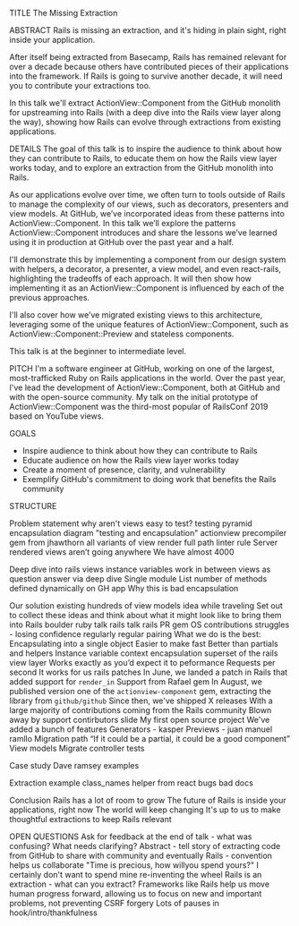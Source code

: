 TITLE
The Missing Extraction

ABSTRACT
Rails is missing an extraction, and it's hiding in plain sight, right inside your application. 

After itself being extracted from Basecamp, Rails has remained relevant for over a decade because others have contributed pieces of their applications into the framework. If Rails is going to survive another decade, it will need you to contribute your extractions too. 

In this talk we'll extract ActionView::Component from the GitHub monolith for upstreaming into Rails (with a deep dive into the Rails view layer along the way), showing how Rails can evolve through extractions from existing applications.

DETAILS
The goal of this talk is to inspire the audience to think about how they can contribute to Rails, to educate them on how the Rails view layer works today, and to explore an extraction from the GitHub monolith into Rails.

As our applications evolve over time, we often turn to tools outside of Rails to manage the complexity of our views, such as decorators, presenters and view models. At GitHub, we’ve incorporated ideas from these patterns into ActionView::Component. In this talk we’ll explore the patterns ActionView::Component introduces and share the lessons we’ve learned using it in production at GitHub over the past year and a half.

I'll demonstrate this by implementing a component from our design system with helpers, a decorator, a presenter, a view model, and even react-rails, highlighting the tradeoffs of each approach. It will then show how implementing it as an ActionView::Component is influenced by each of the previous approaches.

I'll also cover how we’ve migrated existing views to this architecture, leveraging some of the unique features of ActionView::Component, such as ActionView::Component::Preview and stateless components.

This talk is at the beginner to intermediate level. 

PITCH
I'm a software engineer at GitHub, working on one of the largest, most-trafficked Ruby on Rails applications in the world. Over the past year, I've lead the development of ActionView::Component, both at GitHub and with the open-source community. My talk on the initial prototype of ActionView::Component was the third-most popular of RailsConf 2019 based on YouTube views.

GOALS
- Inspire audience to think about how they can contribute to Rails
- Educate audience on how the Rails view layer works today
- Create a moment of presence, clarity, and vulnerability
- Exemplify GitHub's commitment to doing work that benefits the Rails community

STRUCTURE

Problem statement
    why aren't views easy to test?
        testing pyramid
        encapsulation diagram
    "testing and encapsulation"
    actionview precompiler gem from jhawthorn
    all variants of view
    render full path linter rule
    Server rendered views aren’t going anywhere
    We have almost 4000

Deep dive into rails views
    instance variables work in between views as question
    answer via deep dive
    Single module
    List number of methods defined dynamically on GH app
    Why this is bad
    encapsulation

Our solution
    existing hundreds of view models
    idea while traveling
    Set out to collect these ideas and think about what it might look like to bring them into Rails
    boulder ruby talk
    rails talk
    rails PR 
    gem
    OS contributions
    struggles - losing confidence regularly
    regular pairing
    What we do is the best:
    Encapsulating into a single object
    Easier to make fast
    Better than partials and helpers
    Instance variable context encapsulation
    superset of the rails view layer
    Works exactly as you’d expect it to
    peformance
        Requests per second
        It works for us
    rails patches
        In June, we landed a patch in Rails that added support for `render_in`
        Support from Rafael
    gem
        In August, we published version one of the `actionview-component` gem, extracting the library from `github/github`
        Since then, we've shipped X releases
            With a large majority of contributions coming from the Rails community
        Blown away by support
            contirbutors slide
        My first open source project
        We've added a bunch of features
            Generators - kasper
            Previews - juan manuel ramllo
    Migration path
        “If it could be a partial, it could be a good component”
        View models
        Migrate controller tests

Case study
    Dave ramsey examples


Extraction example
    class_names helper from react
    bugs 
    bad docs

Conclusion
    Rails has a lot of room to grow
    The future of Rails is inside your applications, right now
    The world will keep changing
    It's up to us to make thoughtful extractions to keep Rails relevant

OPEN QUESTIONS
Ask for feedback at the end of talk - what was confusing? What needs clarifying?
Abstract - tell story of extracting code from GitHub to share with community and eventually Rails - convention helps us collaborate
"Time is precious, how willyou spend yours?" I certainly don't want to spend mine re-inventing the wheel
Rails is an extraction - what can you extract?
Frameworks like Rails help us move human progress forward, allowing us to focus on new and important problems, not preventing CSRF forgery
Lots of pauses in hook/intro/thankfulness
